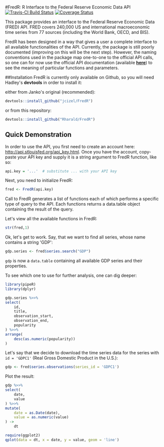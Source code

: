 #FredR: R Interface to the Federal Reserve Economic Data API
[![Travis-CI Build Status](https://travis-ci.org/jcizel/FredR.png?branch=master)](https://travis-ci.org/jcizel/FredR)
[![Coverage Status](https://coveralls.io/repos/jcizel/FredR/badge.svg)](https://coveralls.io/r/jcizel/FredR)


This package provides an interface to the Federal Reserve Economic Data (FRED) API. FRED covers 240,000 US and international macroeconomic time series from 77 sources (including the World Bank,  OECD, and BIS).

FredR has been designed in a way that gives a user a complete interface to all available functionalities of the API. Currently,  the package is still poorly documented (improving on this will be the next step). However, the naming conventions used in the package map one-to-one to the official API calls, so one can for now use the official API documentation (available [**here**](http://api.stlouisfed.org/docs/fred/?utm_source=research&utm_medium=website&utm_campaign=data-tools)) to see the meaning of particular functions and parameters.

##Installation
FredR is currently only available on Github, so you will need Hadley's **devtools** in order to install it:

either from Janko's original (recommended):

```r
devtools::install_github("jcizel/FredR")
```

or from this repository:

```r
devtools::install_github("Rharald/FredR")
```

## Quick Demonstration

In order to use the API, you first need to create an account here: http://api.stlouisfed.org/api_key.html. Once you have the account, copy-paste your  API key and supply it is a string argument to FredR function, like so:

```r
api.key = '...'  # substitute ... with your API key
```

Next,  you need to initialize FredR:

```r
fred <- FredR(api.key)
```

Call to FredR generates a list of functions each of which performs a specific type of query to the API. Each functions returns a data.table object containing the result of the query.

Let's view all the available functions in FredR:

```r
str(fred,1)
```

Ok, let's get to work. Say, that we want to find all series, whose name contains a string 'GDP':

```r
gdp.series <- fred$series.search("GDP")
```

`gdp` is now a `data.table` containing all available GDP series and their properties.

To see which one to use for further analysis, one can dig deeper:

```r
library(pipeR)
library(dplyr)

gdp.series %>>%
select(
    id,
    title,
    observation_start,
    observation_end,
    popularity
) %>>%
arrange(
    desc(as.numeric(popularity))
)
```

Let's say that we decide to download the time series data for the series with `id =
'GDPC1'` (Real Gross Domestic Product in the U.S.):

```r
gdp <- fred$series.observations(series_id = 'GDPC1')
```

Plot the result:

```r
gdp %>>%
select(
    date,
    value
) %>>%
mutate(
    date = as.Date(date),
    value = as.numeric(value)
) ->
    dt

require(ggplot2)
qplot(data = dt, x = date, y = value, geom = 'line')
```
